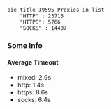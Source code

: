 
```mermaid
pie title 39595 Proxies in list
    "HTTP" : 23715
    "HTTPS": 5766
    "SOCKS" : 14407
```

### Some Info
#### Average Timeout

- mixed: 2.9s
- http: 1.4s
- https: 8.6s
- socks: 6.4s